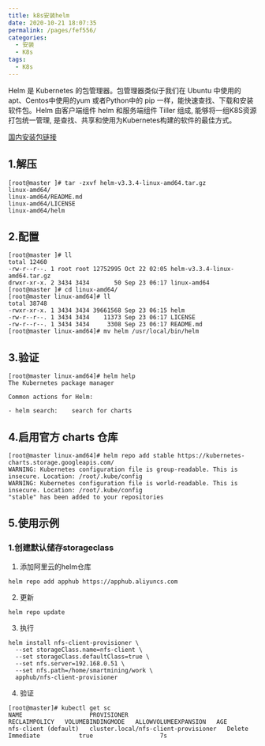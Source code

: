 ```yaml
---
title: k8s安装helm
date: 2020-10-21 18:07:35
permalink: /pages/fef556/
categories:
  - 安装
  - K8s
tags:
  - K8s
---
```


Helm 是 Kubernetes 的包管理器。包管理器类似于我们在 Ubuntu 中使用的apt、Centos中使用的yum 或者Python中的 pip 一样，能快速查找、下载和安装软件包。Helm 由客户端组件 helm 和服务端组件 Tiller 组成, 能够将一组K8S资源打包统一管理, 是查找、共享和使用为Kubernetes构建的软件的最佳方式。


<!-- more -->

[国内安装包链接](https://mirrors.huaweicloud.com/helm/)
## 1.解压
```shell
[root@master ]# tar -zxvf helm-v3.3.4-linux-amd64.tar.gz 
linux-amd64/
linux-amd64/README.md
linux-amd64/LICENSE
linux-amd64/helm
```
## 2.配置
```shell
[root@master ]# ll
total 12460
-rw-r--r--. 1 root root 12752995 Oct 22 02:05 helm-v3.3.4-linux-amd64.tar.gz
drwxr-xr-x. 2 3434 3434       50 Sep 23 06:17 linux-amd64
[root@master ]# cd linux-amd64/
[root@master linux-amd64]# ll
total 38748
-rwxr-xr-x. 1 3434 3434 39661568 Sep 23 06:15 helm
-rw-r--r--. 1 3434 3434    11373 Sep 23 06:17 LICENSE
-rw-r--r--. 1 3434 3434     3308 Sep 23 06:17 README.md
[root@master linux-amd64]# mv helm /usr/local/bin/helm
```
## 3.验证
```shell
[root@master linux-amd64]# helm help
The Kubernetes package manager

Common actions for Helm:

- helm search:    search for charts
```

## 4.启用官方 charts 仓库

```shell
[root@master linux-amd64]# helm repo add stable https://kubernetes-charts.storage.googleapis.com/
WARNING: Kubernetes configuration file is group-readable. This is insecure. Location: /root/.kube/config
WARNING: Kubernetes configuration file is world-readable. This is insecure. Location: /root/.kube/config
"stable" has been added to your repositories
```

## 5.使用示例

### 1.创建默认储存storageclass
1. 添加阿里云的helm仓库
```shell
helm repo add apphub https://apphub.aliyuncs.com
```


2. 更新


```shell
helm repo update
```


3. 执行
```shell
helm install nfs-client-provisioner \
  --set storageClass.name=nfs-client \
  --set storageClass.defaultClass=true \
  --set nfs.server=192.168.0.51 \
  --set nfs.path=/home/smartmining/work \
  apphub/nfs-client-provisioner
```

4. 验证


```shell
[root@master]# kubectl get sc
NAME                   PROVISIONER                            RECLAIMPOLICY   VOLUMEBINDINGMODE   ALLOWVOLUMEEXPANSION   AGE
nfs-client (default)   cluster.local/nfs-client-provisioner   Delete          Immediate           true                   7s
```



